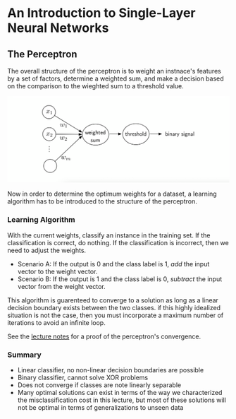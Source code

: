 # An Introduction to Single-Layer Neural Networks

## The Perceptron

The overall structure of the perceptron is to weight an instnace's features by a set of factors, determine a weighted sum, and make a decision based on the comparison to the wieghted sum to a threshold value.

![perceptron](./images/perceptron.png "perceptron")

Now in order to determine the optimum weights for a dataset, a learning algorithm has to be introduced to the structure of the perceptron.

### Learning Algorithm

With the current weights, classify an instance in the training set. If the classification is correct, do nothing. If the classification is incorrect, then we need to adjust the weights.

- Scenario A: If the output is 0 and the class label is 1, _add_ the input vector to the weight vector.
- Scenario B: If the output is 1 and the class label is 0, _subtract_ the input vector from the weight vector.

This algorithm is guarenteed to converge to a solution as long as a linear decision boundary exists between the two classes. if this highly idealized situation is not the case, then you must incorporate a maximum number of iterations to avoid an infinite loop.

See the [lecture notes](https://github.com/rasbt/stat479-deep-learning-ss19/blob/master/L03_perceptron/L03_perceptron_slides.pdf) for a proof of the perceptron's convergence.

### Summary

- Linear classifier, no non-linear decision boundaries are possible
- Binary classifier, cannot solve XOR problems
- Does not converge if classes are note linearly separable
- Many optimal solutions can exist in terms of the way we characterized the misclassification cost in this lecture, but most of these solutions will not be optimal in terms of generalizations to unseen data

